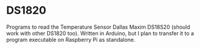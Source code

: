 # DS1820
Programs to read the Temperature Sensor Dallas Maxim DS18S20 (should work with other DS1820 too). Written in Arduino, but I plan to transfer it to a program executable on Raspberry Pi as standalone.
